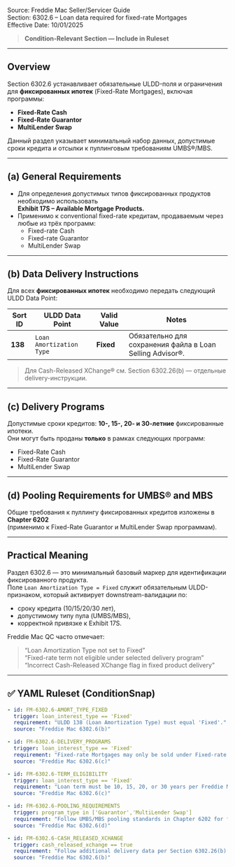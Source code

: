 Source: Freddie Mac Seller/Servicer Guide  
Section: 6302.6 – Loan data required for fixed-rate Mortgages  
Effective Date: 10/01/2025  

> **Condition-Relevant Section — Include in Ruleset**

---

## Overview
Section 6302.6 устанавливает обязательные ULDD-поля и ограничения для **фиксированных ипотек** (Fixed-Rate Mortgages), включая программы:
- **Fixed-Rate Cash**
- **Fixed-Rate Guarantor**
- **MultiLender Swap**

Данный раздел указывает минимальный набор данных, допустимые сроки кредита и отсылки к пуллинговым требованиям UMBS®/MBS.

---

## (a) General Requirements
- Для определения допустимых типов фиксированных продуктов необходимо использовать  
  **Exhibit 17S – Available Mortgage Products.**
- Применимо к conventional fixed-rate кредитам, продаваемым через любые из трёх программ:
  - Fixed-rate Cash  
  - Fixed-rate Guarantor  
  - MultiLender Swap  

---

## (b) Data Delivery Instructions
Для всех **фиксированных ипотек** необходимо передать следующий ULDD Data Point:

| Sort ID | ULDD Data Point | Valid Value | Notes |
|----------|----------------|--------------|-------|
| **138** | `Loan Amortization Type` | **Fixed** | Обязательно для сохранения файла в Loan Selling Advisor®. |

> Для Cash-Released XChange® см. Section 6302.26(b) — отдельные delivery-инструкции.

---

## (c) Delivery Programs
Допустимые сроки кредитов: **10-, 15-, 20- и 30-летние** фиксированные ипотеки.  
Они могут быть проданы **только** в рамках следующих программ:

- Fixed-Rate Cash  
- Fixed-Rate Guarantor  
- MultiLender Swap  

---

## (d) Pooling Requirements for UMBS® and MBS
Общие требования к пуллингу фиксированных кредитов изложены в **Chapter 6202**  
(применимо к Fixed-Rate Guarantor и MultiLender Swap программам).

---

## Practical Meaning
Раздел 6302.6 — это минимальный базовый маркер для идентификации фиксированного продукта.  
Поле `Loan Amortization Type = Fixed` служит обязательным ULDD-признаком, который активирует downstream-валидации по:
- сроку кредита (10/15/20/30 лет),
- допустимому типу пула (UMBS/MBS),
- корректной привязке к Exhibit 17S.

Freddie Mac QC часто отмечает:
> “Loan Amortization Type not set to Fixed”  
> “Fixed-rate term not eligible under selected delivery program”  
> “Incorrect Cash-Released XChange flag in fixed product delivery”

---

## ✅ YAML Ruleset (ConditionSnap)
```yaml
- id: FM-6302.6-AMORT_TYPE_FIXED
  trigger: loan_interest_type == 'Fixed'
  requirement: "ULDD 138 (Loan Amortization Type) must equal 'Fixed'."
  source: "Freddie Mac 6302.6(b)"

- id: FM-6302.6-DELIVERY_PROGRAMS
  trigger: loan_interest_type == 'Fixed'
  requirement: "Fixed-rate Mortgages may only be sold under Fixed-rate Cash, Fixed-rate Guarantor, or MultiLender Swap programs."
  source: "Freddie Mac 6302.6(c)"

- id: FM-6302.6-TERM_ELIGIBILITY
  trigger: loan_interest_type == 'Fixed'
  requirement: "Loan term must be 10, 15, 20, or 30 years per Freddie Mac fixed-rate product eligibility (Exhibit 17S)."
  source: "Freddie Mac 6302.6(c)"

- id: FM-6302.6-POOLING_REQUIREMENTS
  trigger: program_type in ['Guarantor','MultiLender Swap']
  requirement: "Follow UMBS/MBS pooling standards in Chapter 6202 for fixed-rate Mortgages."
  source: "Freddie Mac 6302.6(d)"

- id: FM-6302.6-CASH_RELEASED_XCHANGE
  trigger: cash_released_xchange == true
  requirement: "Follow additional delivery data per Section 6302.26(b)."
  source: "Freddie Mac 6302.6(b)"
